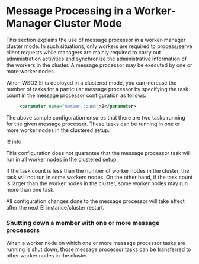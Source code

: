 # Message Processing in a Worker-Manager Cluster Mode

This section explains the use of message processor in a worker-manager
cluster mode. In such situations, only workers are required to
process/serve client requests while managers are mainly required to
carry out administration activities and synchronize the administrative
information of the workers in the cluster. A message processor may be
executed by one or more worker nodes.

When WSO2 EI is deployed in a clustered mode, you can increase the
number of tasks for a particular message processor by specifying the
task count in the message processor configuration as follows:

``` xml
     <parameter name="member.count">2</parameter> 
```

The above sample configuration ensures that there are two tasks running
for the given message processor. These tasks can be running in one or
more worker nodes in the clustered setup.

!!! info

This configuration does not guarantee that the message processor task
will run in all worker nodes in the clustered setup.

If the task count is less than the number of worker nodes in the
cluster, the task will not run in some workers nodes. On the other hand,
if the task count is larger than the worker nodes in the cluster, some
worker nodes may run more than one task.


All configuration changes done to the message processor will take effect
after the next EI instance/cluster restart.

### Shutting down a member with one or more message processors

When a worker node on which one or more message processor tasks are
running is shut down, those message processor tasks can be transferred
to other worker nodes in the cluster.

